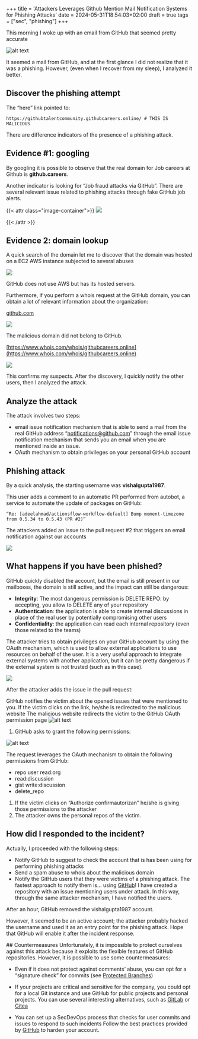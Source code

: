 +++
title = 'Attackers Leverages Github Mention Mail Notification Systems for Phishing Attacks'
date = 2024-05-31T18:54:03+02:00
draft = true
tags = ["sec", "phishing"]
+++


This morning I woke up with an email from GitHub that seemed pretty accurate

![alt text](/bump.png)

It seemed a mail from GitHub, and at the first glance I did not realize that it was a phishing. However, (even when I recover from my sleep), I analyzed it better.

## Discover the phishing attempt
The “here” link pointed to:

```
https://githubtalentcommunity.githubcareers.online/ # THIS IS MALICIOUS
```
There are difference indicators of the presence of a phishing attack.

## Evidence #1: googling
By googling it is possible to observe that the real domain for Job careers at Github is **github.careers**.

Another indicator is looking for “Job fraud attacks via GitHub”. There are several relevant issue related to phishing attacks through fake GitHub job alerts.

{{< attr class="image-container">}}
<img src="/images/job-fraud.png">
<!-- ![alt text](/images/job-fraud.png) -->
{{< /attr >}}





## Evidence 2: domain lookup
A quick search of the domain let me to discover that the domain was hosted on a EC2 AWS instance subjected to several abuses

![](/ip-abuse.png)




GitHub does not use AWS but has its hosted servers.

Furthermore, if you perform a whois request at the GitHub domain, you can obtain a lot of relevant information about the organization:

[github.com](https://www.whois.com/whois/github.com)

![](/images/whois-github.png)

The malicious domain did not belong to GitHub.

[https://www.whois.com/whois/githubcareers.online](https://www.whois.com/whois/githubcareers.online)

![](/images/whois-githubcareers.png)

This confirms my suspects. After the discovery, I quickly notify the other users, then I analyzed the attack.


## Analyze the attack
The attack involves two steps:
* email issue notification mechanism that is able to send a mail from the real GitHub address “notifications@github.com” through the email issue notification mechanism that sends you an email when you are mentioned inside an issue.
* OAuth mechanism to obtain privileges on your personal GitHub account

## Phishing attack
By a quick analysis, the starting username was **vishalgupta1987**.

This user adds a comment to an automatic PR performed from autobot, a service to automate the update of packages on GitHub:

```
“Re: [adeelahmad/actionsflow-workflow-default] Bump moment-timezone from 0.5.34 to 0.5.43 (PR #2)”
```

The attackers added an issue to the pull request #2 that triggers an email notification against our accounts

![](/images/abuse-vishal.png)


## What happens if you have been phished?

GitHub quickly disabled the account, but the email is still present in our mailboxes, the domain is still active, and the impact can still be dangerous:

* **Integrity**: The most dangerous permission is DELETE REPO: by accepting, you allow to DELETE any of your repository
* **Authentication**: the application is able to create internal discussions in place of the real user by potentially compromising other users
* **Confidentiality**: the application can read each internal repository (even those related to the teams)

The attacker tries to obtain privileges on your GitHub account by using the OAuth mechanism, which is used to allow external applications to use resources on behalf of the user. It is a very useful approach to integrate external systems with another application, but it can be pretty dangerous if the external system is not trusted (such as in this case).


![](/images/oauth-attack.png)

After the attacker adds the issue in the pull request:

GitHub notifies the victim about the opened issues that were mentioned to you.
If the victim clicks on the link, he/she is redirected to the malicious website
The malicious website redirects the victim to the GitHub OAuth permission page
![alt text](githubcareersoauth.png)

1. GitHub asks to grant the following permissions:


![alt text](/images/authorizationgithub.png)

The request leverages the OAuth mechanism to obtain the following permissions from GitHub:

- repo user read:org
- read:discussion
- gist write:discussion
- delete_repo


1. If the victim clicks on “Authorize confirmautorizan” he/she is giving those permissions to the attacker
2. The attacker owns the personal repos of the victim.

## How did I responded to the incident?
Actually, I proceeded with the following steps:

- Notify GitHub to suggest to check the account that is has been using for performing phishing attacks
- Send a spam abuse to whois about the malicious domain
- Notify the GitHub users that they were victims of a phishing attack. The fastest approach to notify them is… using [GitHub](https://github.com/giper45/github-phishing-notifications/issues/1)! I have created a repository with an issue mentioning users under attack. In this way, through the same attacker mechanism, I have notified the users.


After an hour, GitHub removed the vishalgupta1987 account.

However, it seemed to be an active account; the attacker probably hacked the username and used it as an entry point for the phishing attack. Hope that GitHub will enable it after the incident response.


## Countermeasures
Unfortunately, it is impossible to protect ourselves against this attack because it exploits the flexible features of GitHub repositories. However, it is possible to use some countermeasures:


- Even if it does not protect against comments’ abuse, you can opt for a “signature check” for commits (see [Protected Branches](https://docs.github.com/en/repositories/configuring-branches-and-merges-in-your-repository/managing-protected-branches/about-protected-branches))
- If your projects are critical and sensitive for the company, you could opt for a local Git instance and use GitHub for public projects and personal projects. You can use several interesting alternatives, such as [GitLab](https://about.gitlab.com/) or [Gitea](https://about.gitea.com/)

- You can set up a SecDevOps process that checks for user commits and issues to respond to such incidents
Follow the best practices provided by [GitHub](https://docs.github.com/en/code-security/getting-started/github-security-features) to harden your account.
















